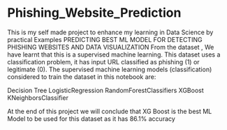# Phishing_Website_Prediction
This is my self made project to enhance my learning in Data Science by practical Examples
PREDICTING BEST ML MODEL FOR DETECTING PHISHING WEBSITES AND DATA VISUALIZATION
From the dataset , We have learnt that this is a supervised machine learning. This dataset uses a classification problem, it has input URL classified as phishing (1) or legitimate (0). The supervised machine learning models (classification) considered to train the dataset in this notebook are:

Decision Tree
LogisticRegression
RandomForestClassifiers
XGBoost
KNeighborsClassifier


At the end of this project we will conclude that  XG Boost is the best ML Model to be used for this dataset as it has 86.1% accuracy
